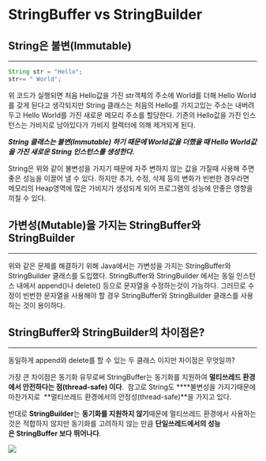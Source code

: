 # StringBuffer vs StringBuilder

## String은 불변(Immutable)

---

```java
String str = "Hello";
str+= " World";
```

위 코드가 실행되면 처음 Hello값을 가진 str객체의 주소에 World를 더해 Hello World를 갖게 된다고 생각되지만 String 클래스는 처음의 Hello를 가지고있는 주소는 내버려두고 Hello World를 가진 새로운 메모리 주소를 할당한다.  기존의 Hello값을 가진 인스턴스는 가비지로 남아있다가 가비지 컬렉터에 의해 제거되게 된다.

***String 클래스는 불변(Immutable) 하기 때문에 World값을 더했을 때 Hello World값을 가진 새로운 String 인스턴스를 생성한다.***

String은 위와 같이 불변성을 가지기 때문에 자주 변하지 않는 값을 가질때 사용해 주면 좋은 성능을 이끌어 낼 수 있다. 하지만 추가, 수정, 삭제 등의 변화가 빈번한 경우라면 메모리의 Heap영역에 많은 가비지가 생성되게 되어 프로그램의 성능에 안좋은 영향을 끼칠 수 있다.

## 가변성(Mutable)을 가지는 StringBuffer와 StringBuilder

---

위와 같은 문제를 해결하기 위해 Java에서는 가변성을 가지는 StringBuffer와 StringBuilder 클래스를 도입했다. StringBuffer와 StringBuilder 에서는 동일 인스턴스 내에서 append()나 delete() 등으로 문자열을 수정하는것이 가능하다. 그러므로 수정이 빈번한 문자열을 사용해야 할 경우 StringBuffer와 StringBuilder 클래스를 사용하는 것이 용이하다.

## StringBuffer와 StringBuilder의 차이점은?

---

동일하게 append와 delete를 할 수 있는 두 클래스 이지만 차이점은 무엇일까?

가장 큰 차이점은 동기화 유무로써 StringBuffer는 동기화를 지원하여 **멀티쓰레드 환경에서 안전하다는 점(thread-safe) 이다**.  참고로 String도 ****불변성을 가지기때문에 마찬가지로  **멀티쓰레드 환경에서의 안정성(thread-safe)**을 가지고 있다.

반대로 **StringBuilder**는 **동기화를 지원하지 않기**때문에 멀티쓰레드 환경에서 사용하는 것은 적합하지 않지만 동기화를 고려하지 않는 만큼 **단일쓰레드에서의 성능은 StringBuffer 보다 뛰어나다**.

<img src="https://t1.daumcdn.net/cfile/tistory/99BE23375E2F133722">
